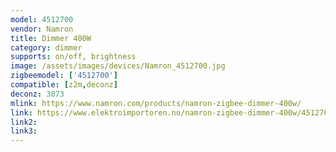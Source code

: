```yaml
---
model: 4512700
vendor: Namron
title: Dimmer 400W
category: dimmer
supports: on/off, brightness
image: /assets/images/devices/Namron_4512700.jpg
zigbeemodel: ['4512700']
compatible: [z2m,deconz]
deconz: 3073
mlink: https://www.namron.com/products/namron-zigbee-dimmer-400w/
link: https://www.elektroimportoren.no/namron-zigbee-dimmer-400w/4512700/Product.html
link2: 
link3: 
---
```


